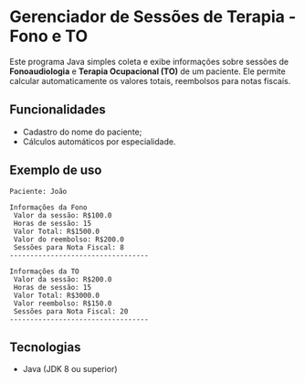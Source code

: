 #  Gerenciador de Sessões de Terapia - Fono e TO

Este programa Java simples coleta e exibe informações sobre sessões de **Fonoaudiologia** e **Terapia Ocupacional (TO)** de um paciente. Ele permite calcular automaticamente os valores totais, reembolsos para notas fiscais.

## Funcionalidades

- Cadastro do nome do paciente;
- Cálculos automáticos por especialidade.

## Exemplo de uso

```
Paciente: João

Informações da Fono
 Valor da sessão: R$100.0
 Horas de sessão: 15
 Valor Total: R$1500.0
 Valor do reembolso: R$200.0
 Sessões para Nota Fiscal: 8
----------------------------------

Informações da TO
 Valor da sessão: R$200.0
 Horas de sessão: 15
 Valor Total: R$3000.0
 Valor reembolso: R$150.0
 Sessões para Nota Fiscal: 20
----------------------------------
```

## Tecnologias

- Java (JDK 8 ou superior)
